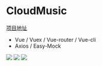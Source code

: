# CloudMusic
<a href="http://zero1five.gitee.io/lazyman/netease/dist/">项目地址</a>
- Vue / Vuex / Vue-router / Vue-cli 
- Axios / Easy-Mock
<img src="http://zero1five.gitee.io/lazyman/1.gif">
<img src="http://zero1five.gitee.io/lazyman/2.gif">
<img src="http://zero1five.gitee.io/lazyman/3.gif">
